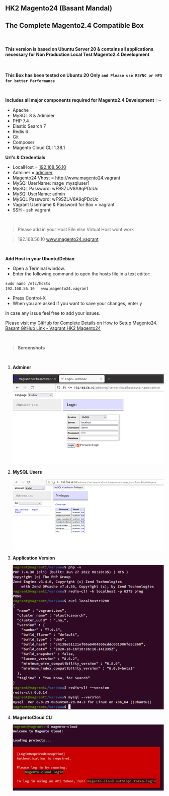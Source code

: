 ## HK2 Magento24 (Basant Mandal)
## The Complete Magento2.4 Compatible Box
<br>

#### This version is based on Ubuntu Server 20 & contains all applications necessary for Non Production Local Test Magento2.4 Development

<br>

**This Box has been tested on Ubuntu 20 Only** **`and Please use RSYNC or NFS for better Performance`**

<br>

**Includes all major components required for Magento2.4 Development** ✨- 
- Apache
- MySQL 8 & Adminer
- PHP 7.4
- Elastic Search 7
- Redis 6
- Git
- Composer
- Magento Cloud CLI 1.38.1

**Url's & Credentials**

- LocalHost = [192.168.56.10](http://192.168.56.10)
- Adminer = [adminer](http://192.168.56.10/adminer)
- Magento24 Vhost = http://www.magento24.vagrant
- MySQl UserName: mage_mysqluser1
- MySQL Password: wF9SZUV8A9qPDcUc
- MySQl UserName: admin
- MySQL Password: wF9SZUV8A9qPDcUc
- Vagrant Username & Password for Box = vagrant
- SSH - ssh vagrant

<br>

> Please add in your Host File else Virtual Host wont work

> 192.168.56.10  	www.magento24.vagrant

<br>


**Add Host in your Ubuntu/Debian**

- Open a Terminal window.
- Enter the following command to open the hosts file in a text editor:

```
sudo nano /etc/hosts
192.168.56.10  	www.magento24.vagrant
```

- Press Control-X 
- When you are asked if you want to save your changes, enter y 


In case any issue feel free to add your issues.

Please visit my [GitHub](https://github.com/basantmandal/vagrant_hk2_magento24) for Complete Details on How to Setup Magento24. [Basant GitHub Link - Vagrant HK2 Magento24](https://github.com/basantmandal/vagrant_hk2_magento24)

<br />

> **Screenshots**

<br />

1. **Adminer**

   ![Screenshot1](docs/images/Adminer.png)

2. **MySQL Users**

   ![Screenshot1](docs/images/MySQL_Users.png)
 
3. **Application Version**

   ![Screenshot1](docs/images/Applications_Versions.png)

4. **MagentoCloud CLI**

   ![Screenshot1](docs/images/MagentoCloud_CLI.png)